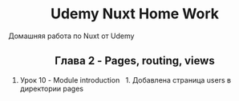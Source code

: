 <h1 align="center">Udemy Nuxt Home Work</h1>

Домашняя работа по Nuxt от Udemy

<h2 align="center">Глава 2 - Pages, routing, views</h2>

1. Урок 10 - Module introduction
&nbsp;&nbsp;1. Добавлена страница users в директории pages
